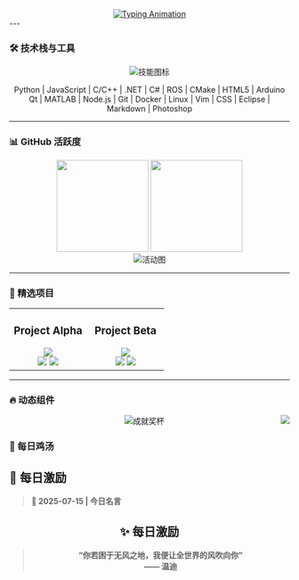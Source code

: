 <div align="center">
  <a href="https://github.com/MYxiaoyi">
    <img src="https://readme-typing-svg.demolab.com?font=Fira+Code&weight=500&size=30&duration=3500&pause=1000&color=58A6FF&center=true&vCenter=true&width=435&lines=Hi+%F0%9F%91%8B%2C+I'm+MYxiaoyi;Embedded+Software+Engineer;AI+%26+DevOps+Enthusiast" alt="Typing Animation" />
  </a>
</div>
---

### 🛠️ 技术栈与工具

<!-- 动态技术栈图标 -->
<div align="center">
  <img src="https://skillicons.dev/icons?i=py,js,c,cpp,dotnet,cs,ros,cmake,html,arduino,qt,matlab,nodejs,git,docker,linux,vim,css,eclipse,md,ps&theme=dark" alt="技能图标" />
  <p>
    Python | JavaScript | C/C++ | .NET | C# | ROS | CMake | HTML5 | Arduino<br>
    Qt | MATLAB | Node.js | Git | Docker | Linux | Vim | CSS | Eclipse | Markdown | Photoshop
  </p>
</div>

---

### 📊 GitHub 活跃度

<!-- 统计卡片 -->
<div align="center">
  <img height="165" src="https://github-readme-stats.vercel.app/api?username=MYxiaoyi&show_icons=true&theme=radical&hide_border=true&include_all_commits=true" />
  <img height="165" src="https://github-readme-stats.vercel.app/api/top-langs/?username=MYxiaoyi&layout=compact&theme=radical&hide_border=true" />
</div>

<!-- 活动图谱 -->
<div align="center">
  <img src="https://github-readme-activity-graph.vercel.app/graph?username=MYxiaoyi&theme=react-dark&hide_border=true&area=true" alt="活动图" />
</div>

---

### 🌟 精选项目

<table>
  <tr>
    <td width="50%">
      <h3 align="center">Project Alpha</h3>
      <div align="center">
        <a href="https://github.com/MYxiaoyi/MYxiaoyi.github.io">
          <img src="https://github-readme-stats.vercel.app/api/pin/?username=MYxiaoyi&repo=project-alpha&theme=dark" />
        </a>
        <br>
        <img src="https://img.shields.io/github/stars/MYxiaoyi/project-alpha?style=flat-square">
        <img src="https://img.shields.io/github/last-commit/MYxiaoyi/project-alpha?style=flat-square">
      </div>
    </td>
    <td width="50%">
      <h3 align="center">Project Beta</h3>
      <div align="center">
        <a href="https://github.com/MYxiaoyi/hexo-source-backup">
          <img src="https://github-readme-stats.vercel.app/api/pin/?username=MYxiaoyi&repo=project-beta&theme=dark" />
        </a>
        <br>
        <img src="https://img.shields.io/github/forks/MYxiaoyi/project-beta?style=flat-square">
        <img src="https://img.shields.io/github/issues/MYxiaoyi/project-beta?style=flat-square">
      </div>
    </td>
  </tr>
</table>

---

### 🔥 动态组件

<!-- 访客计数器 -->
<img src="https://visitor-badge.laobi.icu/badge?page_id=MYxiaoyi.MYxiaoyi" align="right">

<!-- GitHub奖杯 -->
<div align="center">
  <img src="https://github-profile-trophy.vercel.app/?username=MYxiaoyi&theme=onedark&no-frame=true&row=1&column=7" alt="成就奖杯" />
</div>


###  🌟 每日鸡汤

<!-- 静态每日名言卡片 -->
## 🌟 每日激励

<!-- 使用纯Markdown实现的静态每日名言卡片 -->
> **📅 2025-07-15 | 今日名言**
> 
<div align="center">
  
  ## ✨ 每日激励

  <!-- 名言卡片 - 静态展示 -->
> **“你若困于无风之地，我便让全世界的风吹向你”**  
> **—— 温迪**

